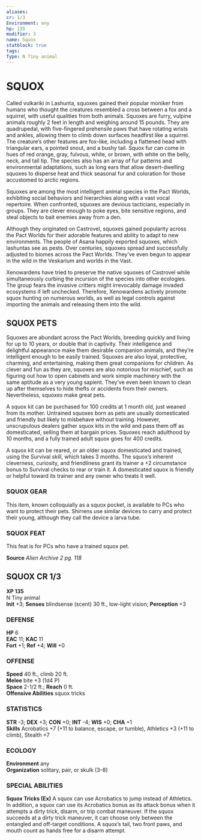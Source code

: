 ```yaml
---
aliases: 
cr: 1/3
Environment: any
hp: 135
modifier: 3
name: Squox
statblock: true
tags: 
Type: N Tiny animal  
---
```

# SQUOX
Called vulkariki in Lashunta, squoxes gained their popular moniker from humans who thought the creatures resembled a cross between a fox and a squirrel, with useful qualities from both animals. Squoxes are furry, vulpine animals roughly 2 feet in length and weighing around 15 pounds. They are quadrupedal, with five-fingered prehensile paws that have rotating wrists and ankles, allowing them to climb down surfaces headfirst like a squirrel. The creature’s other features are fox-like, including a flattened head with triangular ears, a pointed snout, and a bushy tail. Squox fur can come in hues of red orange, gray, fulvous, white, or brown, with white on the belly, neck, and tail tip. The species also has an array of fur patterns and environmental adaptations, such as long ears that allow desert-dwelling squoxes to disperse heat and thick seasonal fur and coloration for those accustomed to arctic regions.

Squoxes are among the most intelligent animal species in the Pact Worlds, exhibiting social behaviors and hierarchies along with a vast vocal repertoire. When confronted, squoxes are devious tacticians, especially in groups. They are clever enough to poke eyes, bite sensitive regions, and steal objects to bait enemies away from a den.

Although they originated on Castrovel, squoxes gained popularity across the Pact Worlds for their adorable features and ability to adapt to new environments. The people of Asana happily exported squoxes, which lashuntas see as pests. Over centuries, squoxes spread and successfully adjusted to biomes across the Pact Worlds. They’ve even begun to appear in the wild in the Veskarium and worlds in the Vast.

Xenowardens have tried to preserve the native squoxes of Castrovel while simultaneously curbing the incursion of the species into other ecologies. The group fears the invasive critters might irrevocably damage invaded ecosystems if left unchecked. Therefore, Xenowardens actively promote squox hunting on numerous worlds, as well as legal controls against importing the animals and releasing them into the wild.

## SQUOX PETS

Squoxes are abundant across the Pact Worlds, breeding quickly and living for up to 10 years, or double that in captivity. Their intelligence and delightful appearance make them desirable companion animals, and they’re intelligent enough to be easily trained. Squoxes are also loyal, protective, charming, and entertaining, making them great companions for children. As clever and fun as they are, squoxes are also notorious for mischief, such as figuring out how to open cabinets and work simple machinery with the same aptitude as a very young sapient. They’ve even been known to clean up after themselves to hide thefts or accidents from their owners. Nevertheless, squoxes make great pets.

A squox kit can be purchased for 100 credits at 1 month old, just weaned from its mother. Untrained squoxes born as pets are usually domesticated and friendly but likely to misbehave without training. However, unscrupulous dealers gather squox kits in the wild and pass them off as domesticated, selling them at bargain prices. Squoxes reach adulthood by 10 months, and a fully trained adult squox goes for 400 credits.

A squox kit can be reared, or an older squox domesticated and trained, using the Survival skill, which takes 3 months. The squox’s inherent cleverness, curiosity, and friendliness grant its trainer a +2 circumstance bonus to Survival checks to rear or train it. A domesticated squox is friendly or helpful toward its trainer and any owner who treats it well.

### SQUOX GEAR

This item, known colloquially as a squox pocket, is available to PCs who want to protect their pets. Shirrens use similar devices to carry and protect their young, although they call the device a larva tube.

### SQUOX FEAT

This feat is for PCs who have a trained squox pet.

**Source** _Alien Archive 2 pg. 118_

## SQUOX CR 1/3

**XP 135**  
N Tiny animal  
**Init** +3; **Senses** blindsense (scent) 30 ft., low-light vision; **Perception** +3  

### DEFENSE

**HP** 6  
**EAC** 11; **KAC** 11  
**Fort** +1; **Ref** +4; **Will** +0  

### OFFENSE

**Speed** 40 ft., climb 20 ft.  
**Melee** bite +3 (1d4 P)  
**Space** 2-1/2 ft.; **Reach** 0 ft.  
**Offensive Abilities** squox tricks

### STATISTICS

**STR** -3; **DEX** +3; **CON** +0; **INT** -4; **WIS** +0; **CHA** +1  
**Skills** Acrobatics +7 (+11 to balance, escape, or tumble), Athletics +3 (+11 to climb), Stealth +7

### ECOLOGY

**Environment** any  
**Organization** solitary, pair, or skulk (3–8)

### SPECIAL ABILITIES

**Squox Tricks (Ex)** A squox can use Acrobatics to jump instead of Athletics. In addition, a squox can use its Acrobatics bonus as its attack bonus when it attempts a dirty trick, disarm, or trip combat maneuver. If the squox succeeds at a dirty trick maneuver, it can choose only between the entangled and off-target conditions. A squox’s tail, two front paws, and mouth count as hands free for a disarm attempt.
